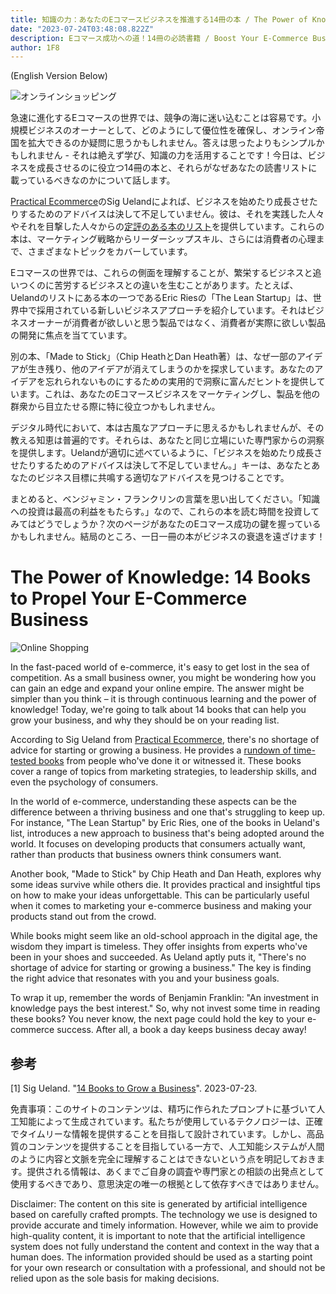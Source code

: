 ```yaml
---
title: 知識の力：あなたのEコマースビジネスを推進する14冊の本 / The Power of Knowledge- 14 Books to Propel Your E-Commerce Business
date: "2023-07-24T03:48:08.822Z"
description: Eコマース成功への道！14冊の必読書籍 / Boost Your E-Commerce Business with These 14 Must-Read Books!
author: 1F8
---
```


(English Version Below)

![オンラインショッピング](https://source.unsplash.com/random/?online,shopping)

急速に進化するEコマースの世界では、競争の海に迷い込むことは容易です。小規模ビジネスのオーナーとして、どのようにして優位性を確保し、オンライン帝国を拡大できるのか疑問に思うかもしれません。答えは思ったよりもシンプルかもしれません - それは絶えず学び、知識の力を活用することです！今日は、ビジネスを成長させるのに役立つ14冊の本と、それらがなぜあなたの読書リストに載っているべきなのかについて話します。

[Practical Ecommerce](https://www.practicalecommerce.com)のSig Uelandによれば、ビジネスを始めたり成長させたりするためのアドバイスは決して不足していません。彼は、それを実践した人々やそれを目撃した人々からの[定評のある本のリスト](https://www.practicalecommerce.com/books-to-grow-a-business)を提供しています。これらの本は、マーケティング戦略からリーダーシップスキル、さらには消費者の心理まで、さまざまなトピックをカバーしています。

Eコマースの世界では、これらの側面を理解することが、繁栄するビジネスと追いつくのに苦労するビジネスとの違いを生むことがあります。たとえば、Uelandのリストにある本の一つであるEric Riesの「The Lean Startup」は、世界中で採用されている新しいビジネスアプローチを紹介しています。それはビジネスオーナーが消費者が欲しいと思う製品ではなく、消費者が実際に欲しい製品の開発に焦点を当てています。

別の本、「Made to Stick」（Chip HeathとDan Heath著）は、なぜ一部のアイデアが生き残り、他のアイデアが消えてしまうのかを探求しています。あなたのアイデアを忘れられないものにするための実用的で洞察に富んだヒントを提供しています。これは、あなたのEコマースビジネスをマーケティングし、製品を他の群衆から目立たせる際に特に役立つかもしれません。

デジタル時代において、本は古風なアプローチに思えるかもしれませんが、その教える知恵は普遍的です。それらは、あなたと同じ立場にいた専門家からの洞察を提供します。Uelandが適切に述べているように、「ビジネスを始めたり成長させたりするためのアドバイスは決して不足していません。」キーは、あなたとあなたのビジネス目標に共鳴する適切なアドバイスを見つけることです。

まとめると、ベンジャミン・フランクリンの言葉を思い出してください。「知識への投資は最高の利益をもたらす。」なので、これらの本を読む時間を投資してみてはどうでしょうか？次のページがあなたのEコマース成功の鍵を握っているかもしれません。結局のところ、一日一冊の本がビジネスの衰退を遠ざけます！


# The Power of Knowledge: 14 Books to Propel Your E-Commerce Business

![Online Shopping](https://source.unsplash.com/random/?online,shopping)

In the fast-paced world of e-commerce, it's easy to get lost in the sea of competition. As a small business owner, you might be wondering how you can gain an edge and expand your online empire. The answer might be simpler than you think – it is through continuous learning and the power of knowledge! Today, we're going to talk about 14 books that can help you grow your business, and why they should be on your reading list.

According to Sig Ueland from [Practical Ecommerce](https://www.practicalecommerce.com), there's no shortage of advice for starting or growing a business. He provides a [rundown of time-tested books](https://www.practicalecommerce.com/books-to-grow-a-business) from people who've done it or witnessed it. These books cover a range of topics from marketing strategies, to leadership skills, and even the psychology of consumers. 

In the world of e-commerce, understanding these aspects can be the difference between a thriving business and one that's struggling to keep up. For instance, "The Lean Startup" by Eric Ries, one of the books in Ueland's list, introduces a new approach to business that's being adopted around the world. It focuses on developing products that consumers actually want, rather than products that business owners think consumers want. 

Another book, "Made to Stick" by Chip Heath and Dan Heath, explores why some ideas survive while others die. It provides practical and insightful tips on how to make your ideas unforgettable. This can be particularly useful when it comes to marketing your e-commerce business and making your products stand out from the crowd.

While books might seem like an old-school approach in the digital age, the wisdom they impart is timeless. They offer insights from experts who've been in your shoes and succeeded. As Ueland aptly puts it, "There's no shortage of advice for starting or growing a business." The key is finding the right advice that resonates with you and your business goals.

To wrap it up, remember the words of Benjamin Franklin: "An investment in knowledge pays the best interest." So, why not invest some time in reading these books? You never know, the next page could hold the key to your e-commerce success. After all, a book a day keeps business decay away!


## 参考

[1] Sig Ueland. "[14 Books to Grow a Business](https://www.practicalecommerce.com/books-to-grow-a-business)". 2023-07-23.


免責事項：このサイトのコンテンツは、精巧に作られたプロンプトに基づいて人工知能によって生成されています。私たちが使用しているテクノロジーは、正確でタイムリーな情報を提供することを目指して設計されています。しかし、高品質のコンテンツを提供することを目指している一方で、人工知能システムが人間のように内容と文脈を完全に理解することはできないという点を明記しておきます。提供される情報は、あくまでご自身の調査や専門家との相談の出発点として使用するべきであり、意思決定の唯一の根拠として依存すべきではありません。

Disclaimer: The content on this site is generated by artificial intelligence based on carefully crafted prompts. The technology we use is designed to provide accurate and timely information. However, while we aim to provide high-quality content, it is important to note that the artificial intelligence system does not fully understand the content and context in the way that a human does. The information provided should be used as a starting point for your own research or consultation with a professional, and should not be relied upon as the sole basis for making decisions.
